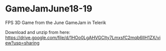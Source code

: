 # GameJamJune18-19
FPS 3D Game from the June GameJam in Telerik

Download and unzip from here: https://drive.google.com/file/d/1HOo0LgAHVGClty7LmxsfC2mqb6lIH1ZX/view?usp=sharing
